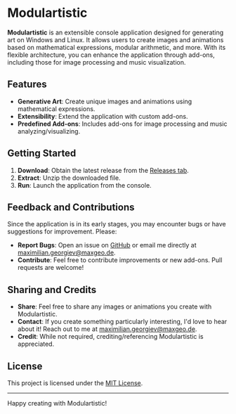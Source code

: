 # Modulartistic

**Modulartistic** is an extensible console application designed for generating art on Windows and Linux. It allows users to create images and animations based on mathematical expressions, modular arithmetic, and more. With its flexible architecture, you can enhance the application through add-ons, including those for image processing and music visualization.

## Features

- **Generative Art**: Create unique images and animations using mathematical expressions.
- **Extensibility**: Extend the application with custom add-ons.
- **Predefined Add-ons**: Includes add-ons for image processing and music analyzing/visualizing.

## Getting Started

1. **Download**: Obtain the latest release from the [Releases tab](https://github.com/yourusername/modulartistic/releases).
2. **Extract**: Unzip the downloaded file.
3. **Run**: Launch the application from the console.

## Feedback and Contributions

Since the application is in its early stages, you may encounter bugs or have suggestions for improvement. Please:

- **Report Bugs**: Open an issue on [GitHub](https://github.com/yourusername/modulartistic/issues) or email me directly at [maximilian.georgiev@maxgeo.de](mailto:maximilian.georgiev@maxgeo.de).
- **Contribute**: Feel free to contribute improvements or new add-ons. Pull requests are welcome!

## Sharing and Credits

- **Share**: Feel free to share any images or animations you create with Modulartistic.
- **Contact**: If you create something particularly interesting, I'd love to hear about it! Reach out to me at [maximilian.georgiev@maxgeo.de](mailto:maximilian.georgiev@maxgeo.de).
- **Credit**: While not required, crediting/referencing Modulartistic is appreciated.

## License

This project is licensed under the [MIT License](LICENSE). 

---

Happy creating with Modulartistic!
